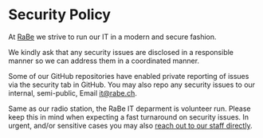 # Security Policy

At [RaBe](https://rabe.ch/) we strive to run our IT in a modern and secure fashion.

We kindly ask that any security issues are disclosed in a responsible manner so we
can address them in a coordinated manner.

Some of our GitHub repositories have enabled private reporting of issues via the
security tab in GitHub. You may also repo any security issues to our internal,
semi-public, Email it@rabe.ch. 

Same as our radio station, the RaBe IT deparment is volunteer run. Please keep
this in mind when expecting a fast turnaround on security issues. In urgent, 
and/or sensitive cases you may also [reach out to our staff directly](https://rabe.ch/kontakt).
